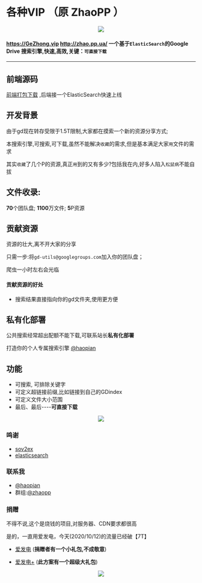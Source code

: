 # 各种VIP （原 ZhaoPP ）
<p align="center"><img src="https://cdn.jsdelivr.net/gh/gdtool/zhaopp/assets/images/logo@2x.png?t=111" /></p>


#### https://GeZhong.vip  http://zhao.pp.ua/ 一个基于`ElasticSearch`的Google Drive 搜索引擎,**快速**,**高效**,关键：`可直接下载`

***
## 前端源码

[前端打包下载](https://545c.com/file/19473836-462139498 "前端打包下载") ,后端接一个ElasticSearch快速上线

## 开发背景
由于gd现在转存受限于1.5T限制,大家都在摸索一个新的资源分享方式;

本搜索引擎,可搜索,可下载,虽然不能解决`收藏`的需求,但是基本满足大家`用`文件的需求

其实`收藏`了几个P的资源,真正`用`到的又有多少?包括我在内,好多人陷入`松鼠病`不能自拔

## 文件收录:

**70**个团队盘; **1100**万文件; **5**P资源


## 贡献资源
资源的壮大,离不开大家的分享

只需一步:将`gd-utils@googlegroups.com`加入你的团队盘；

爬虫一小时左右会光临

#### 贡献资源的好处

- 搜索结果直接指向你的gd文件夹,使用更方便
## 私有化部署
公共搜索经常超出配额不能下载,可联系站长**私有化部署**

打造你的个人专属搜索引擎 [@haopian](https://t.me/haopian "@haopian")  
## 功能
- 可搜索, 可排除关键字
- 可定义超链接前缀,比如链接到自己的GDindex
- 可定义文件大小范围
- 最后、最后----**可直接下载**

<p align="center"><img src="https://cdn.jsdelivr.net/gh/gdtool/zhaopp/assets/images/help.png" /></p>


### 鸣谢
* [sov2ex](https://github.com/Bynil/sov2ex "sov2ex")
* [elasticsearch](https://github.com/elastic/elasticsearch "elasticsearch")

### 联系我
* [@haopian](https://t.me/haopian "@haopian")  
* 群组:[@zhaopp](https://t.me/zhaopp "@zhaopp")

### 捐赠

不得不说,这个是烧钱的项目,对服务器、CDN要求都很高

是的，一直用爱发电，今天(2020/10/12)的流量已经破【7T】

* [爱发电](https://afdian.net/@zhaopp "爱发电")  (**捐赠者有一个小礼包,不成敬意**)

* [爱发电+](https://afdian.net/order/create?plan_id=c08aff500c8911ebb9b052540025c377 "爱发电+")  (**此方案有一个超级大礼包**)


<p align="center"><img src="https://cdn.jsdelivr.net/gh/gdtool/zhaopp/assets/images/liuliang.png" /></p>
